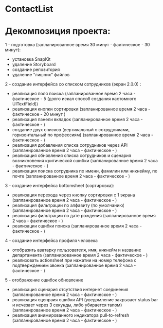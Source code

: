 # ContactList

# Декомпозиция проекта:

1 - подготовка (запланированное время 30 минут - фактическое - 30 минут):
- установка SnapKit
- удаление Storyboard
- создание репозитория
- удаление "лишних" файлов

2 - создание интерфейса со списком сотрудников (экран 2.0.0) :
- реализация поля поиска
(запланированное время 2 часа - фактическое - 5 (долго искал способ создания кастомного UITextField))
- реализация кнопки сортировки
(запланированное время 2 часа - фактическое - 20 минут )
- реализация панели вкладок
(запланированное время 2 часа - фактическое - )
- создание двух списков (вертикальный с сотрудниками, горизонтальный по профессиям)
(запланированное время 2 часа - фактическое - )
- реализация добавления списка сотрудников через API
(запланированное время 2 часа - фактическое - )
- реализация обновления списка сотрудников и сценария возникновения критической ошибки
(запланированное время 2 часа - фактическое - )
- реализация поиска сотрудника по имени, фамилии или никнейму, по почте
(запланированное время 2 часа - фактическое - )

3 - создание интерфейса bottomsheet (сортировка): 
- реализация перехода через кнопку сортировки с 1 экрана
(запланированное время 2 часа - фактическое - )
- реализация фильтрации по алфавиту (по умолчанию)
(запланированное время 2 часа - фактическое - )
- реализация фильтрации по дате рождения 
(запланированное время 2 часа - фактическое - )
- реализации ошибки поиска
(запланированное время 2 часа - фактическое - )

4 - создание интерфейса профиля человека
- отобразить аватарку пользователя, имя, никнейм и название департамента
(запланированное время 2 часа - фактическое - )
- реализовать actionsheet при нажатии на номер телефона с подтверждением звонка
(запланированное время 2 часа - фактическое - )

5 - отображение ошибок обновление
- реализация сценария отсутствия интернет соединения
(запланированное время 2 часа - фактическое - )
- реализация сценраия ошибки API (уведомление закрывает status bar и исчезает через 3 секунды, либо убирается тапом)
(запланированное время 2 часа - фактическое - )
- реализация анимированного индикатора pull-to-refresh
(запланированное время 2 часа - фактическое - )


